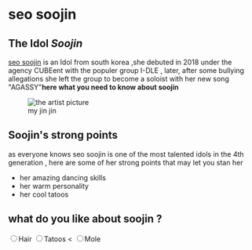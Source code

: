 <html>
 <body>
  <main>
   <h1>seo soojin</h1>
   <section>
   <h2>The Idol <em>Soojin</em> </h2>
   <p><a href="https://en.wikipedia.org/wiki/Soojin_(singer)">seo soojin</a> is an Idol from south korea ,she debuted in 2018 under the agency CUBEent with the populer group I-DLE , later, after some bullying allegations she left the group to become a soloist with her new song "AGASSY"<strong>here what you need to know about soojin </strong></p>
   <figure>
   <img src="https://en.wikipedia.org/wiki/Soojin_(singer)" alt="the artist picture">
   <figcaption>my jin jin </figcaption>
   </figure>
   </section>
   <section>
   <h2>Soojin's strong points </h2>
   <p> as everyone knows seo soojin is one of the most talented idols in the 4th generation , here are some of her strong points that may let you stan her </p>
<ul>
   <li> her amazing dancing skills </li>
   <li> her warm personality </li>
   <li> her cool tatoos </li>
</ul>
</section>
<section>
<h2> what do you like about soojin ? </h2>
<label> <input type="radio" id ="hair" name="hair-tatoos-mole" value="hair">Hair</label>
<label> <input type="radio" id ="tatoos" name="hair-tatoos-mole" value="tatoos">Tatoos</label>
<<label> <input type="radio" id ="mole" name="hair-tatoos-mole" value="mole">Mole</label>
</main>
</body>
</html>
